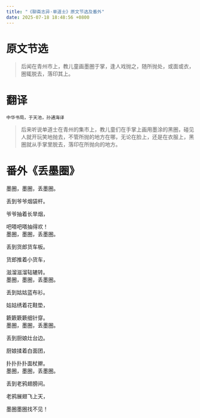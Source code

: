 ```yaml
---
title: "《聊斋志异·单道士》原文节选及番外"
date: 2025-07-18 18:48:56 +0800
---
```


# 原文节选

> 后闻在青州市上，教儿童画墨圈于掌，逢人戏抛之，随所抛处，或面或衣，圈辄脱去，落印其上。

# 翻译

```
中华书局，于天池，孙通海译
```

> 后来听说单道士在青州的集市上，教儿童们在手掌上画用墨涂的黑圈，碰见人就开玩笑地抛去，不管所抛的地方在哪，无论在脸上，还是在衣服上，黑圈就从手掌里脱去，落印在所抛向的地方。

# 番外《丢墨圈》

墨圈，墨圈，丢墨圈。

丢到爷爷烟袋杆。

爷爷抽着长旱烟，

吧嗒吧嗒抽得欢！
<br>
墨圈，墨圈，丢墨圈。

丢到货郎货车板。

货郎推着小货车，

滋溜滋溜轱辘转。
<br>
墨圈，墨圈，丢墨圈。

丢到姑姑蓝布衫。

姑姑绣着花鞋垫，

簌簌簌簌细针穿。
<br>
墨圈，墨圈，丢墨圈。

丢到厨娘灶台边。

厨娘揉着白面团，

扑扑扑扑面杖擀。
<br>
墨圈，墨圈，丢墨圈。​

丢到老鸦翅膀间。​

老鸦展翅飞上天，​

墨圈墨圈找不见！